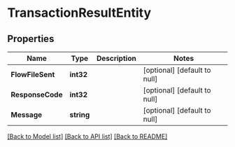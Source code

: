 # TransactionResultEntity

## Properties
Name | Type | Description | Notes
------------ | ------------- | ------------- | -------------
**FlowFileSent** | **int32** |  | [optional] [default to null]
**ResponseCode** | **int32** |  | [optional] [default to null]
**Message** | **string** |  | [optional] [default to null]

[[Back to Model list]](../README.md#documentation-for-models) [[Back to API list]](../README.md#documentation-for-api-endpoints) [[Back to README]](../README.md)

